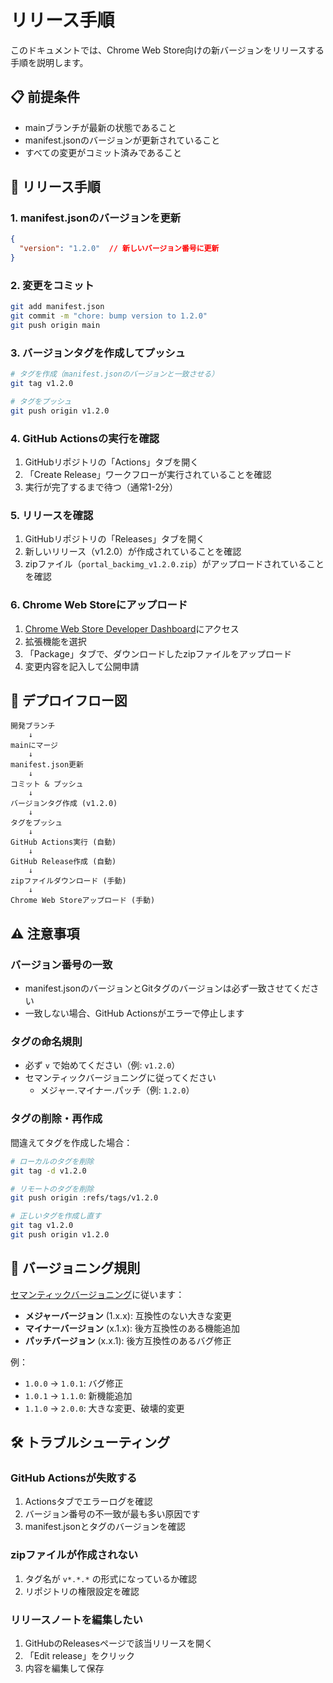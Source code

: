 # リリース手順

このドキュメントでは、Chrome Web Store向けの新バージョンをリリースする手順を説明します。

## 📋 前提条件

- mainブランチが最新の状態であること
- manifest.jsonのバージョンが更新されていること
- すべての変更がコミット済みであること

## 🚀 リリース手順

### 1. manifest.jsonのバージョンを更新

```json
{
  "version": "1.2.0"  // 新しいバージョン番号に更新
}
```

### 2. 変更をコミット

```bash
git add manifest.json
git commit -m "chore: bump version to 1.2.0"
git push origin main
```

### 3. バージョンタグを作成してプッシュ

```bash
# タグを作成（manifest.jsonのバージョンと一致させる）
git tag v1.2.0

# タグをプッシュ
git push origin v1.2.0
```

### 4. GitHub Actionsの実行を確認

1. GitHubリポジトリの「Actions」タブを開く
2. 「Create Release」ワークフローが実行されていることを確認
3. 実行が完了するまで待つ（通常1-2分）

### 5. リリースを確認

1. GitHubリポジトリの「Releases」タブを開く
2. 新しいリリース（v1.2.0）が作成されていることを確認
3. zipファイル（`portal_backimg_v1.2.0.zip`）がアップロードされていることを確認

### 6. Chrome Web Storeにアップロード

1. [Chrome Web Store Developer Dashboard](https://chrome.google.com/webstore/devconsole)にアクセス
2. 拡張機能を選択
3. 「Package」タブで、ダウンロードしたzipファイルをアップロード
4. 変更内容を記入して公開申請

## 🔄 デプロイフロー図

```
開発ブランチ
    ↓
mainにマージ
    ↓
manifest.json更新
    ↓
コミット & プッシュ
    ↓
バージョンタグ作成 (v1.2.0)
    ↓
タグをプッシュ
    ↓
GitHub Actions実行 (自動)
    ↓
GitHub Release作成 (自動)
    ↓
zipファイルダウンロード (手動)
    ↓
Chrome Web Storeアップロード (手動)
```

## ⚠️ 注意事項

### バージョン番号の一致

- manifest.jsonのバージョンとGitタグのバージョンは必ず一致させてください
- 一致しない場合、GitHub Actionsがエラーで停止します

### タグの命名規則

- 必ず `v` で始めてください（例: `v1.2.0`）
- セマンティックバージョニングに従ってください
  - メジャー.マイナー.パッチ（例: `1.2.0`）

### タグの削除・再作成

間違えてタグを作成した場合：

```bash
# ローカルのタグを削除
git tag -d v1.2.0

# リモートのタグを削除
git push origin :refs/tags/v1.2.0

# 正しいタグを作成し直す
git tag v1.2.0
git push origin v1.2.0
```

## 📝 バージョニング規則

[セマンティックバージョニング](https://semver.org/lang/ja/)に従います：

- **メジャーバージョン** (1.x.x): 互換性のない大きな変更
- **マイナーバージョン** (x.1.x): 後方互換性のある機能追加
- **パッチバージョン** (x.x.1): 後方互換性のあるバグ修正

例：
- `1.0.0` → `1.0.1`: バグ修正
- `1.0.1` → `1.1.0`: 新機能追加
- `1.1.0` → `2.0.0`: 大きな変更、破壊的変更

## 🛠️ トラブルシューティング

### GitHub Actionsが失敗する

1. Actionsタブでエラーログを確認
2. バージョン番号の不一致が最も多い原因です
3. manifest.jsonとタグのバージョンを確認

### zipファイルが作成されない

1. タグ名が `v*.*.*` の形式になっているか確認
2. リポジトリの権限設定を確認

### リリースノートを編集したい

1. GitHubのReleasesページで該当リリースを開く
2. 「Edit release」をクリック
3. 内容を編集して保存
